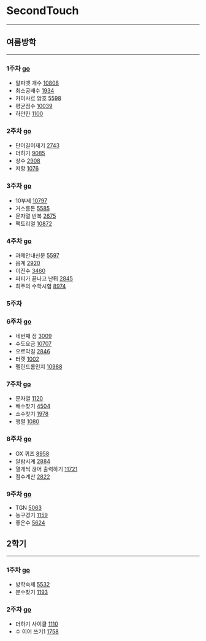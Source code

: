 # SecondTouch
---

## 여름방학

---

### 1주차 [go](https://github.com/sung96387/SecondTouch/tree/master/%EC%97%AC%EB%A6%84%EB%B0%A9%ED%95%99%201%EC%A3%BC%EC%B0%A8/%EC%97%AC%EB%A6%84%EB%B0%A9%ED%95%99%201%EC%A3%BC%EC%B0%A8)
+ 알파벳 개수 [10808](https://www.acmicpc.net/problem/10808)
+ 최소공배수 [1934](https://www.acmicpc.net/problem/1934)
+ 카이사르 암호 [5598](https://www.acmicpc.net/problem/5598)
+ 평균점수 [10039](https://www.acmicpc.net/problem/10039)
+ 하얀칸 [1100](https://www.acmicpc.net/problem/1100)

### 2주차 [go](https://github.com/sung96387/SecondTouch/tree/master/%EC%97%AC%EB%A6%84%EB%B0%A9%ED%95%99%202%EC%A3%BC%EC%B0%A8/%EC%97%AC%EB%A6%84%EB%B0%A9%ED%95%99%202%EC%A3%BC%EC%B0%A8)
+ 단어길이재기 [2743](https://www.acmicpc.net/problem/2743)
+ 더하기 [9085](https://www.acmicpc.net/problem/9085)
+ 상수 [2908](https://www.acmicpc.net/problem/2908)
+ 저항 [1076](https://www.acmicpc.net/problem/1076)
### 3주차 [go](https://github.com/sung96387/SecondTouch/tree/master/%EC%97%AC%EB%A6%84%EB%B0%A9%ED%95%99%203%EC%A3%BC%EC%B0%A8/%EC%97%AC%EB%A6%84%EB%B0%A9%ED%95%99%203%EC%A3%BC%EC%B0%A8)
+ 10부제 [10797](https://www.acmicpc.net/problem/10797)
+ 거스름돈 [5585](https://www.acmicpc.net/problem/5585)
+ 문자열 반복 [2675](https://www.acmicpc.net/problem/2675)
+ 팩토리얼 [10872](https://www.acmicpc.net/problem/10872)
### 4주차 [go](https://github.com/sung96387/SecondTouch/tree/master/%EC%97%AC%EB%A6%84%EB%B0%A9%ED%95%99%204%EC%A3%BC%EC%B0%A8/%EC%97%AC%EB%A6%84%EB%B0%A9%ED%95%99%204%EC%A3%BC%EC%B0%A8)
+ 과제안내신분 [5597](https://www.acmicpc.net/problem/5597)
+ 음계 [2920](https://www.acmicpc.net/problem/2920)
+ 이진수 [3460](https://www.acmicpc.net/problem/3460)
+ 파티가 끝나고 난뒤 [2845](https://www.acmicpc.net/problem/2845)
+ 희주의 수학시험 [8974](https://www.acmicpc.net/problem/8974)
### 5주차
### 6주차 [go](https://github.com/sung96387/SecondTouch/tree/master/%EC%97%AC%EB%A6%84%EB%B0%A9%ED%95%99%206%EC%A3%BC%EC%B0%A8/%EC%97%AC%EB%A6%84%EB%B0%A9%ED%95%99%206%EC%A3%BC%EC%B0%A8)
+ 네번째 점 [3009](https://www.acmicpc.net/problem/3009)
+ 수도요금 [10707](https://www.acmicpc.net/problem/10707)
+ 오르막길 [2846](https://www.acmicpc.net/problem/2846)
+ 터렛 [1002](https://www.acmicpc.net/problem/1002)
+ 펠린드롬인지 [10988](https://www.acmicpc.net/problem/10988)
### 7주차 [go](https://github.com/sung96387/SecondTouch/tree/master/%EC%97%AC%EB%A6%84%EB%B0%A9%ED%95%99%207%EC%A3%BC%EC%B0%A8/%EC%97%AC%EB%A6%84%EB%B0%A9%ED%95%99%207%EC%A3%BC%EC%B0%A8)
+ 문자열 [1120](https://www.acmicpc.net/problem/1120)
+ 배수찾기 [4504](https://www.acmicpc.net/problem/4504)
+ 소수찾기 [1978](https://www.acmicpc.net/problem/1978)
+ 행렬 [1080](https://www.acmicpc.net/problem/1080)
### 8주차 [go](https://github.com/sung96387/SecondTouch/tree/master/%EC%97%AC%EB%A6%84%EB%B0%A9%ED%95%99%208%EC%A3%BC%EC%B0%A8/%EC%97%AC%EB%A6%84%EB%B0%A9%ED%95%99%208%EC%A3%BC%EC%B0%A8)
+ OX 퀴즈 [8958](https://www.acmicpc.net/problem/8958)
+ 알람시계 [2884](https://www.acmicpc.net/problem/2884)
+ 열개씩 끊어 출력하기 [11721](https://www.acmicpc.net/problem/11721)
+ 점수계산 [2822](https://www.acmicpc.net/problem/2822)
### 9주차 [go](https://github.com/sung96387/SecondTouch/tree/master/%EC%97%AC%EB%A6%84%EB%B0%A9%ED%95%99%209%EC%A3%BC%EC%B0%A8/%EC%97%AC%EB%A6%84%EB%B0%A9%ED%95%99%209%EC%A3%BC%EC%B0%A8)
+ TGN [5063](https://www.acmicpc.net/problem/5063)
+ 농구경기 [1159](https://www.acmicpc.net/problem/1159)
+ 좋은수 [5624](https://www.acmicpc.net/problem/5624)
## 2학기

---

### 1주차 [go](https://github.com/sung96387/SecondTouch/tree/master/2%ED%95%99%EA%B8%B0%201%EC%A3%BC%EC%B0%A8/2%ED%95%99%EA%B8%B0%201%EC%A3%BC%EC%B0%A8)
+ 방학숙제 [5532](https://www.acmicpc.net/problem/5532)
+ 분수찾기 [1193](https://www.acmicpc.net/problem/1193)
### 2주차 [go](https://github.com/sung96387/SecondTouch/tree/master/2%ED%95%99%EA%B8%B0%202%EC%A3%BC%EC%B0%A8/2%ED%95%99%EA%B8%B0%202%EC%A3%BC%EC%B0%A8)
+ 더하기 사이클 [1110](https://www.acmicpc.net/problem/1110)
+ 수 이어 쓰기1 [1758](https://www.acmicpc.net/problem/1748) 
